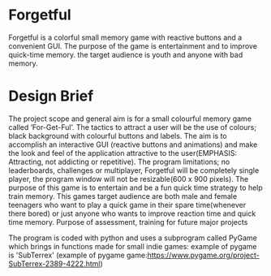 # Forgetful
Forgetful is a colorful small memory game with reactive buttons and a convenient GUI. The purpose of the game is entertainment and to improve quick-time memory. the target audience is youth and anyone with bad memory.

# Design Brief
The project scope and general aim is for a small colourful memory game called ‘For-Get-Ful’. The tactics to attract a user will be the use of colours; black background with colourful buttons and labels. The aim is to accomplish an interactive GUI (reactive buttons and animations) and make the look and feel of the application attractive to the user(EMPHASIS: Attracting, not addicting or repetitive). The program limitations; no leaderboards, challenges or multiplayer, Forgetful will be completely single player, the program window will not be resizable(600 x 900 pixels). The purpose of this game is to entertain and be a fun quick time strategy to help train memory. This games target audience are both male and female teenagers who want to play a quick game in their spare time(whenever there bored) or just anyone who wants to improve reaction time and quick time memory. Purpose of assessment, training for future major projects

The program is coded with python and uses a subprogram called PyGame which brings in functions made for small indie games: example of pygame is 'SubTerrex'
(example of pygame game:https://www.pygame.org/project-SubTerrex-2389-4222.html)

